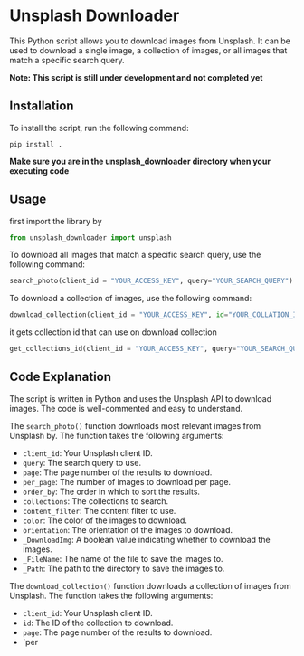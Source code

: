 # Unsplash Downloader

This Python script allows you to download images from Unsplash. It can be used to download a single image, a collection of images, or all images that match a specific search query.

**Note: This script is still under development and not completed yet**
## Installation

To install the script, run the following command:

```
pip install .
```
**Make sure you are in the unsplash_downloader directory when your executing code**
## Usage
first import the library by

```python
from unsplash_downloader import unsplash
```

To download all images that match a specific search query, use the following command:

```python
search_photo(client_id = "YOUR_ACCESS_KEY", query="YOUR_SEARCH_QUERY")
```

To download a collection of images, use the following command:

```python
download_collection(client_id = "YOUR_ACCESS_KEY", id="YOUR_COLLATION_ID")

```

it gets collection id that can use on download collection

```python
get_collections_id(client_id = "YOUR_ACCESS_KEY", query="YOUR_SEARCH_QUERY")
```

## Code Explanation

The script is written in Python and uses the Unsplash API to download images. The code is well-commented and easy to understand.

The `search_photo()` function downloads most relevant images from Unsplash by. The function takes the following arguments:

* `client_id`: Your Unsplash client ID.
* `query`: The search query to use.
* `page`: The page number of the results to download.
* `per_page`: The number of images to download per page.
* `order_by`: The order in which to sort the results.
* `collections`: The collections to search.
* `content_filter`: The content filter to use.
* `color`: The color of the images to download.
* `orientation`: The orientation of the images to download.
* `_DownloadImg`: A boolean value indicating whether to download the images.
* `_FileName`: The name of the file to save the images to.
* `_Path`: The path to the directory to save the images to.

The `download_collection()` function downloads a collection of images from Unsplash. The function takes the following arguments:

* `client_id`: Your Unsplash client ID.
* `id`: The ID of the collection to download.
* `page`: The page number of the results to download.
* `per

